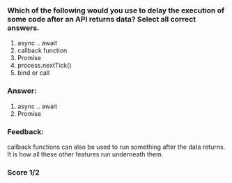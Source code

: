 ### Which of the following would you use to delay the execution of some code after an API returns data? Select all correct answers.

1. async .. await
2. callback function
3. Promise
4. process.nextTick()
5. bind or call

### Answer: 
1. async .. await
3. Promise

### Feedback:

callback functions can also be used to 
run something after the data returns. It is how all these other
features run underneath them.

### Score 1/2